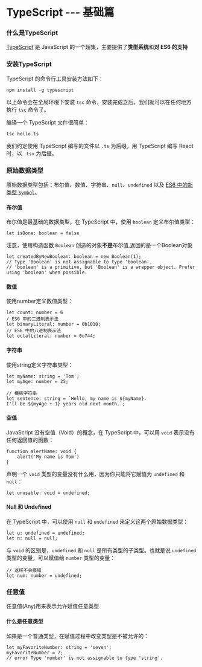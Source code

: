 # TypeScript --- 基础篇

### 什么是TypeScript

[TypeScript](http://www.typescriptlang.org/) 是 JavaScript 的一个超集，主要提供了**类型系统**和**对 ES6 的支持**

### 安装TypeScript

TypeScript 的命令行工具安装方法如下：

```
npm install -g typescript
```

以上命令会在全局环境下安装 `tsc` 命令，安装完成之后，我们就可以在任何地方执行 `tsc` 命令了。

编译一个 TypeScript 文件很简单：

```
tsc hello.ts
```

我们约定使用 TypeScript 编写的文件以 `.ts` 为后缀，用 TypeScript 编写 React 时，以 `.tsx` 为后缀。

### 原始数据类型

原始数据类型包括：布尔值、数值、字符串、`null`、`undefined` 以及 [ES6 中的新类型 `Symbol`](http://es6.ruanyifeng.com/#docs/symbol)。

#### 布尔值

布尔值是最基础的数据类型，在 TypeScript 中，使用 `boolean` 定义布尔值类型：

```
let isDone: boolean = false
```

注意，使用构造函数 `Boolean` 创造的对象**不是**布尔值,返回的是一个Boolean对象

```
let createdByNewBoolean: boolean = new Boolean(1);
// Type 'Boolean' is not assignable to type 'boolean'.
// 'boolean' is a primitive, but 'Boolean' is a wrapper object. Prefer using 'boolean' when possible.
```

#### 数值 

使用number定义数值类型：

```
let count: number = 6
/ ES6 中的二进制表示法
let binaryLiteral: number = 0b1010;
// ES6 中的八进制表示法
let octalLiteral: number = 0o744;
```

#### 字符串

使用string定义字符串类型：

```
let myName: string = 'Tom';
let myAge: number = 25;

// 模板字符串
let sentence: string = `Hello, my name is ${myName}.
I'll be ${myAge + 1} years old next month.`;
```

#### 空值

JavaScript 没有空值（Void）的概念，在 TypeScript 中，可以用 `void` 表示没有任何返回值的函数：

```
function alertName: void {
	alert('My name is Tom')
}
```

声明一个 `void` 类型的变量没有什么用，因为你只能将它赋值为 `undefined` 和 `null`：

```
let unusable: void = undefined;
```

#### Null 和 Undefined

在 TypeScript 中，可以使用 `null` 和 `undefined` 来定义这两个原始数据类型：

```
let u: undefined = undefined;
let n: null = null;
```

与 `void` 的区别是，`undefined` 和 `null` 是所有类型的子类型。也就是说 `undefined` 类型的变量，可以赋值给 `number` 类型的变量：

```
// 这样不会报错
let num: number = undefined;
```

### 任意值

任意值(Any)用来表示允许赋值任意类型

#### 什么是任意类型

如果是一个普通类型，在赋值过程中改变类型是不被允许的：

```
let myFavoriteNumber: string = 'seven';
myFavoriteNumber = 7;
// error Type 'number' is not assignable to type 'string'.
```

